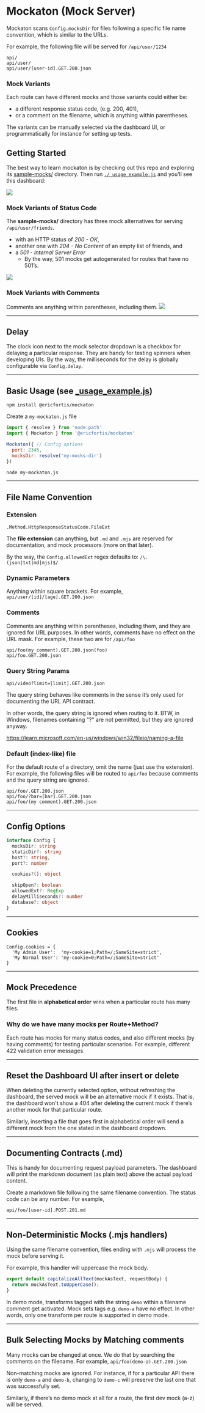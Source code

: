 # Mockaton (Mock Server)

Mockaton scans `Config.mocksDir` for files
following a specific file name convention, which is similar to the URLs.

For example, the following file will be served for `/api/user/1234`
```
api/
api/user/
api/user/[user-id].GET.200.json
```

### Mock Variants
Each route can have different mocks and those variants could either be: 
- a different response status code, (e.g. 200, 401), 
- or a comment on the filename, which is anything within parentheses. 
 
The variants can be manually selected via the dashboard
UI, or programmatically for instance for setting up tests.


## Getting Started
The best way to learn mockaton is by checking out this repo and
exploring its [sample-mocks/](./sample-mocks) directory. Then run
[`./_usage_example.js`](./_usage_example.js) and you’ll see this dashboard:

![](./README-dashboard.png)


### Mock Variants of Status Code
The **sample-mocks/** directory has three mock alternatives for serving
`/api/user/friends`. 
- with an HTTP status of _200 - OK_,
- another one with _204 - No Content_ of an empty list of friends, and 
- a _501 - Internal Server Error_
    - By the way, 501 mocks get autogenerated for routes that have no 501’s.
     
![](./README-dashboard-dropdown.png)

### Mock Variants with Comments
Comments are anything within parentheses, including them.
![](./README-mocks-with-comments.png)

---

## Delay
The clock icon next to the mock selector dropdown is a checkbox for delaying a
particular response. They are handy for testing spinners when developing UIs. By the
way, the milliseconds for the delay is globally configurable via `Config.delay`.

---

## Basic Usage (see [_usage_example.js](./_usage_example.js))
```
npm install @ericfortis/mockaton
```
Create a `my-mockaton.js` file
```js
import { resolve } from 'node:path'
import { Mockaton } from '@ericfortis/mockaton'

Mockaton({ // Config options
  port: 2345,
  mocksDir: resolve('my-mocks-dir')
})
```

```sh
node my-mockaton.js
```

---

## File Name Convention



### Extension
`.Method.HttpResponseStatusCode.FileExt`

The **file extension** can anything, but `.md` and `.mjs` are reserved
for documentation, and mock processors (more on that later).

By the way, the `Config.allowedExt` regex defaults to: `/\.(json|txt|md|mjs)$/`


### Dynamic Parameters
Anything within square brackets. For example, `api/user/[id]/[age].GET.200.json`

### Comments
Comments are anything within parentheses, including them, and they are
ignored for URL purposes. In other words, comments have no effect on the
URL mask. For example, these two are for `/api/foo`
```
api/foo(my comment).GET.200.json(foo)
api/foo.GET.200.json
```

### Query String Params
```
api/video?limit=[limit].GET.200.json
```
The query string behaves like comments in the sense it’s
only used for documenting the URL API contract.

In other words, the query string is ignored when routing to it. BTW, in Windows,
filenames containing "?" are not permitted, but they are ignored anyway.

https://learn.microsoft.com/en-us/windows/win32/fileio/naming-a-file


### Default (index-like) file
For the default route of a directory, omit the name (just use
the extension). For example, the following files will be routed
to `api/foo` because comments and the query string are ignored.
```text
api/foo/.GET.200.json
api/foo/?bar=[bar].GET.200.json
api/foo/(my comment).GET.200.json
```

---

## Config Options
```ts
interface Config {
  mocksDir: string
  staticDir?: string
  host?: string,
  port?: number

  cookies?(): object

  skipOpen?: boolean
  allowedExt?: RegExp
  delayMilliseconds?: number
  database?: object
}
```
---

## Cookies
```
Config.cookies = {
  'My Admin User':  'my-cookie=1;Path=/;SameSite=strict',
  'My Normal User': 'my-cookie=0;Path=/;SameSite=strict'
}
```

---
## Mock Precedence
The first file in **alphabetical order** wins when a particular route has many files.

### Why do we have many mocks per Route+Method?
Each route has mocks for many status codes, and also different
mocks (by having comments) for testing particular scenarios.
For example, different 422 validation error messages.

---

## Reset the Dashboard UI after insert or delete
When deleting the currently selected option, without refreshing the dashboard, the
served mock will be an alternative mock if it exists. That is, the dashboard won't show
a 404 after deleting the current mock if there’s another mock for that particular route.

Similarly, inserting a file that goes first in alphabetical order will
send a different mock from the one stated in the dashboard dropdown.

---

## Documenting Contracts (.md)
This is handy for documenting request payload parameters. The dashboard will
print the markdown document (as plain text) above the actual payload content.

Create a markdown file following the same filename convention.
The status code can be any number. For example,
```text
api/foo/[user-id].POST.201.md
```

---

## Non-Deterministic Mocks (.mjs handlers)
Using the same filename convention, files ending
with `.mjs` will process the mock before serving it.

For example, this handler will uppercase the mock body.
```js
export default capitalizeAllText(mockAsText, requestBody) {
  return mockAsText.toUpperCase();
}
```

In demo mode, transforms tagged with the string `demo` within a filename
comment get activated. Mock sets tags e.g. `demo-a` have no effect. In
other words, only one transform per route is supported in demo mode.

---

## Bulk Selecting Mocks by Matching comments
Many mocks can be changed at once. We do that by searching the
comments on the filename. For example, `api/foo(demo-a).GET.200.json`

Non-matching mocks are ignored. For instance, if for a
particular API there is only `demo-a` and `demo-b`, changing to
`demo-c` will preserve the last one that was successfully set.

Similarly, if there’s no demo mock at all for
a route, the first dev mock (a-z) will be served.


